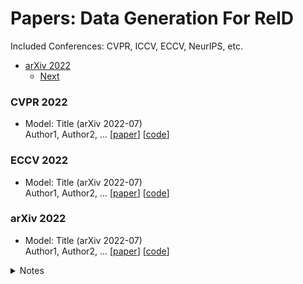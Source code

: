 Papers: Data Generation For ReID
================
Included Conferences: CVPR, ICCV, ECCV, NeurIPS, etc.


-   [arXiv 2022](#arXiv-2022)
    -   [Next](#next)

### CVPR 2022  

+ Model: Title (arXiv 2022-07)  
    Author1, Author2, ...
    [[paper](https://www.baidu.com/s?wd=link)]  [[code](https://github.com)]


### ECCV 2022  

+ Model: Title (arXiv 2022-07)  
Author1, Author2, ...
[[paper](https://www.baidu.com/s?wd=link)]  [[code](https://github.com)]
  
### arXiv 2022 

+ Model: Title (arXiv 2022-07)  
Author1, Author2, ...
[[paper](https://www.baidu.com/s?wd=link)]  [[code](https://github.com)]
<details>
    <summary>Notes</summary>
    <img src="imgs/note.jpg" width = "267" height = "477" alt="referformer" align=center />  
    - Key points:
         - Important.
         - SOTA.
</details>
